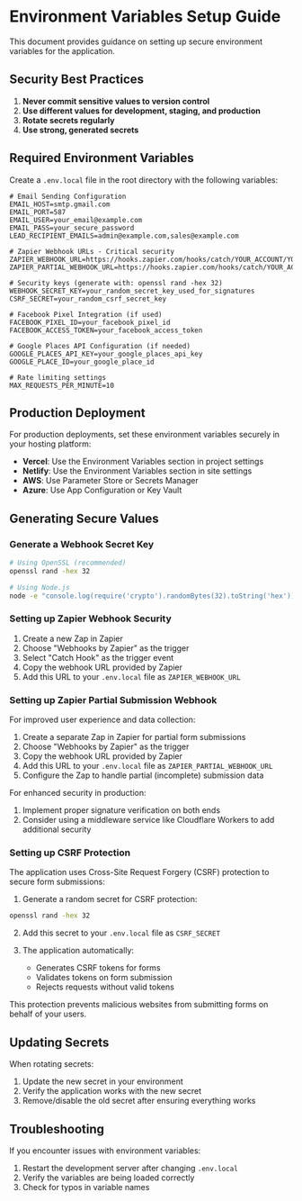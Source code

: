 # Environment Variables Setup Guide

This document provides guidance on setting up secure environment variables for the application.

## Security Best Practices

1. **Never commit sensitive values to version control**
2. **Use different values for development, staging, and production**
3. **Rotate secrets regularly**
4. **Use strong, generated secrets**

## Required Environment Variables

Create a `.env.local` file in the root directory with the following variables:

```
# Email Sending Configuration
EMAIL_HOST=smtp.gmail.com
EMAIL_PORT=587
EMAIL_USER=your_email@example.com
EMAIL_PASS=your_secure_password
LEAD_RECIPIENT_EMAILS=admin@example.com,sales@example.com

# Zapier Webhook URLs - Critical security
ZAPIER_WEBHOOK_URL=https://hooks.zapier.com/hooks/catch/YOUR_ACCOUNT/YOUR_HOOK_ID/
ZAPIER_PARTIAL_WEBHOOK_URL=https://hooks.zapier.com/hooks/catch/YOUR_ACCOUNT/YOUR_PARTIAL_HOOK_ID/

# Security keys (generate with: openssl rand -hex 32)
WEBHOOK_SECRET_KEY=your_random_secret_key_used_for_signatures
CSRF_SECRET=your_random_csrf_secret_key

# Facebook Pixel Integration (if used)
FACEBOOK_PIXEL_ID=your_facebook_pixel_id
FACEBOOK_ACCESS_TOKEN=your_facebook_access_token

# Google Places API Configuration (if needed)
GOOGLE_PLACES_API_KEY=your_google_places_api_key
GOOGLE_PLACE_ID=your_google_place_id

# Rate limiting settings
MAX_REQUESTS_PER_MINUTE=10
```

## Production Deployment

For production deployments, set these environment variables securely in your hosting platform:

- **Vercel**: Use the Environment Variables section in project settings
- **Netlify**: Use the Environment Variables section in site settings
- **AWS**: Use Parameter Store or Secrets Manager
- **Azure**: Use App Configuration or Key Vault

## Generating Secure Values

### Generate a Webhook Secret Key

```bash
# Using OpenSSL (recommended)
openssl rand -hex 32

# Using Node.js
node -e "console.log(require('crypto').randomBytes(32).toString('hex'))"
```

### Setting up Zapier Webhook Security

1. Create a new Zap in Zapier
2. Choose "Webhooks by Zapier" as the trigger
3. Select "Catch Hook" as the trigger event
4. Copy the webhook URL provided by Zapier
5. Add this URL to your `.env.local` file as `ZAPIER_WEBHOOK_URL`

### Setting up Zapier Partial Submission Webhook

For improved user experience and data collection:
1. Create a separate Zap in Zapier for partial form submissions
2. Choose "Webhooks by Zapier" as the trigger
3. Copy the webhook URL provided by Zapier
4. Add this URL to your `.env.local` file as `ZAPIER_PARTIAL_WEBHOOK_URL`
5. Configure the Zap to handle partial (incomplete) submission data

For enhanced security in production:
1. Implement proper signature verification on both ends
2. Consider using a middleware service like Cloudflare Workers to add additional security

### Setting up CSRF Protection

The application uses Cross-Site Request Forgery (CSRF) protection to secure form submissions:

1. Generate a random secret for CSRF protection:
```bash
openssl rand -hex 32
```

2. Add this secret to your `.env.local` file as `CSRF_SECRET`

3. The application automatically:
   - Generates CSRF tokens for forms
   - Validates tokens on form submission
   - Rejects requests without valid tokens

This protection prevents malicious websites from submitting forms on behalf of your users.

## Updating Secrets

When rotating secrets:
1. Update the new secret in your environment
2. Verify the application works with the new secret
3. Remove/disable the old secret after ensuring everything works

## Troubleshooting

If you encounter issues with environment variables:
1. Restart the development server after changing `.env.local`
2. Verify the variables are being loaded correctly
3. Check for typos in variable names 